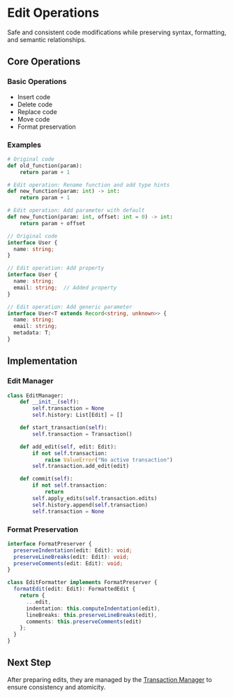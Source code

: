 # Edit Operations

Safe and consistent code modifications while preserving syntax, formatting, and semantic relationships.

## Core Operations

### Basic Operations

- Insert code
- Delete code
- Replace code
- Move code
- Format preservation

### Examples

```python
# Original code
def old_function(param):
    return param + 1

# Edit operation: Rename function and add type hints
def new_function(param: int) -> int:
    return param + 1

# Edit operation: Add parameter with default
def new_function(param: int, offset: int = 0) -> int:
    return param + offset
```

```typescript
// Original code
interface User {
  name: string;
}

// Edit operation: Add property
interface User {
  name: string;
  email: string;  // Added property
}

// Edit operation: Add generic parameter
interface User<T extends Record<string, unknown>> {
  name: string;
  email: string;
  metadata: T;
}
```

## Implementation

### Edit Manager

```python
class EditManager:
    def __init__(self):
        self.transaction = None
        self.history: List[Edit] = []

    def start_transaction(self):
        self.transaction = Transaction()

    def add_edit(self, edit: Edit):
        if not self.transaction:
            raise ValueError("No active transaction")
        self.transaction.add_edit(edit)

    def commit(self):
        if not self.transaction:
            return
        self.apply_edits(self.transaction.edits)
        self.history.append(self.transaction)
        self.transaction = None
```

### Format Preservation

```typescript
interface FormatPreserver {
  preserveIndentation(edit: Edit): void;
  preserveLineBreaks(edit: Edit): void;
  preserveComments(edit: Edit): void;
}

class EditFormatter implements FormatPreserver {
  formatEdit(edit: Edit): FormattedEdit {
    return {
      ...edit,
      indentation: this.computeIndentation(edit),
      lineBreaks: this.preserveLineBreaks(edit),
      comments: this.preserveComments(edit)
    };
  }
}
```

## Next Step

After preparing edits, they are managed by the [Transaction Manager](./B.%20Transaction%20Manager.md) to ensure consistency and atomicity.
